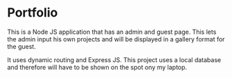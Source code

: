 # Portfolio

This is a Node JS application that has an admin and guest page. This lets the admin input 
his own projects and will be displayed in a gallery format for the guest.

It uses dynamic routing and Express JS.
This project uses a local database and therefore will have to be shown on the spot ony my laptop.

